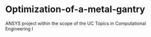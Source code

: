 # Optimization-of-a-metal-gantry
ANSYS project within the scope of the UC Topics in Computational Engineering I
